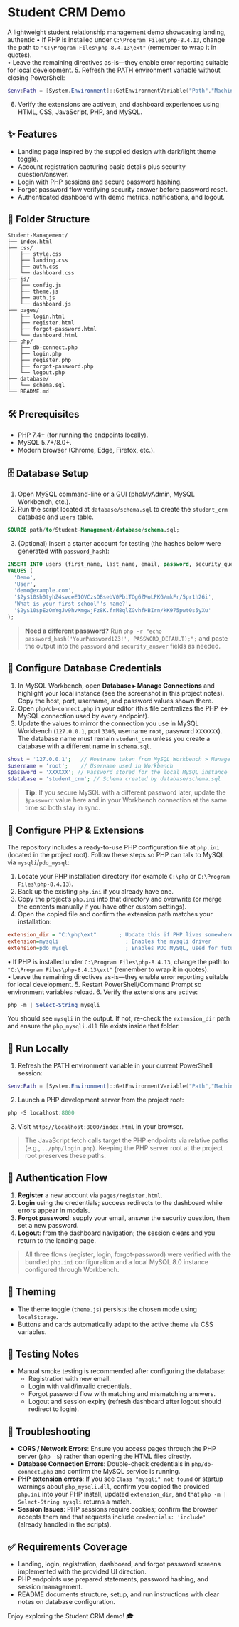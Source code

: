 # Student CRM Demo

A lightweight student relationship management demo showcasing landing, authentic   • If PHP is installed under `C:\Program Files\php-8.4.13`, change the path to `"C:\Program Files\php-8.4.13\ext"` (remember to wrap it in quotes).  
   • Leave the remaining directives as-is—they enable error reporting suitable for local development.
5. Refresh the PATH environment variable without closing PowerShell:
   ```powershell
   $env:Path = [System.Environment]::GetEnvironmentVariable("Path","Machine") + ";" + [System.Environment]::GetEnvironmentVariable("Path","User")
   ```
6. Verify the extensions are active:n, and dashboard experiences using HTML, CSS, JavaScript, PHP, and MySQL.

## ✨ Features

- Landing page inspired by the supplied design with dark/light theme toggle.
- Account registration capturing basic details plus security question/answer.
- Login with PHP sessions and secure password hashing.
- Forgot password flow verifying security answer before password reset.
- Authenticated dashboard with demo metrics, notifications, and logout.

## 📁 Folder Structure

```
Student-Management/
├── index.html
├── css/
│   ├── style.css
│   ├── landing.css
│   ├── auth.css
│   └── dashboard.css
├── js/
│   ├── config.js
│   ├── theme.js
│   ├── auth.js
│   └── dashboard.js
├── pages/
│   ├── login.html
│   ├── register.html
│   ├── forgot-password.html
│   └── dashboard.html
├── php/
│   ├── db-connect.php
│   ├── login.php
│   ├── register.php
│   ├── forgot-password.php
│   └── logout.php
├── database/
│   └── schema.sql
└── README.md
```

## 🛠️ Prerequisites

- PHP 7.4+ (for running the endpoints locally).
- MySQL 5.7+/8.0+.
- Modern browser (Chrome, Edge, Firefox, etc.).

## 🗄️ Database Setup

1. Open MySQL command-line or a GUI (phpMyAdmin, MySQL Workbench, etc.).
2. Run the script located at `database/schema.sql` to create the `student_crm` database and `users` table.

```sql
SOURCE path/to/Student-Management/database/schema.sql;
```

3. (Optional) Insert a starter account for testing (the hashes below were generated with `password_hash`):

```sql
INSERT INTO users (first_name, last_name, email, password, security_question, security_answer)
VALUES (
  'Demo',
  'User',
  'demo@example.com',
  '$2y$10$h0tyhZ4svceE1OVCzsOBsebV0PbiTOg6ZMoLPKG/mkFr/5pr1h26i',
  'What is your first school''s name?',
  '$2y$10$pEzOmYgJv9hvXmgwjFz8K.frM8qlZGvhfHBIrn/kK975pwt0s5yXu'
);
```

> **Need a different password?** Run `php -r "echo password_hash('YourPassword123!', PASSWORD_DEFAULT);";` and paste the output into the `password` and `security_answer` fields as needed.

## 🔧 Configure Database Credentials

1. In MySQL Workbench, open **Database ▸ Manage Connections** and highlight your local instance (see the screenshot in this project notes). Copy the host, port, username, and password values shown there.
2. Open `php/db-connect.php` in your editor (this file centralizes the PHP ↔️ MySQL connection used by every endpoint).
3. Update the values to mirror the connection you use in MySQL Workbench (`127.0.0.1`, port `3306`, username `root`, password `XXXXXXX`). The database name must remain `student_crm` unless you create a database with a different name in `schema.sql`.

```php
$host = '127.0.0.1';   // Hostname taken from MySQL Workbench > Manage Server Connections
$username = 'root';    // Username used in Workbench
$password = 'XXXXXX'; // Password stored for the local MySQL instance
$database = 'student_crm'; // Schema created by database/schema.sql
```

> **Tip:** If you secure MySQL with a different password later, update the `$password` value here and in your Workbench connection at the same time so both stay in sync.

## 🧩 Configure PHP & Extensions

The repository includes a ready-to-use PHP configuration file at `php.ini` (located in the project root). Follow these steps so PHP can talk to MySQL via `mysqli`/`pdo_mysql`:

1. Locate your PHP installation directory (for example `C:\php` or `C:\Program Files\php-8.4.13`).
2. Back up the existing `php.ini` if you already have one.
3. Copy the project’s `php.ini` into that directory and overwrite (or merge the contents manually if you have other custom settings).
4. Open the copied file and confirm the extension path matches your installation:
  ```ini
  extension_dir = "C:\php\ext"       ; Update this if PHP lives somewhere else
  extension=mysqli                     ; Enables the mysqli driver
  extension=pdo_mysql                  ; Enables PDO MySQL, used for future expansion
  ```
  • If PHP is installed under `C:\Program Files\php-8.4.13`, change the path to `"C:\Program Files\php-8.4.13\ext"` (remember to wrap it in quotes).  
  • Leave the remaining directives as-is—they enable error reporting suitable for local development.
5. Restart PowerShell/Command Prompt so environment variables reload.
6. Verify the extensions are active:
  ```powershell
  php -m | Select-String mysqli
  ```
  You should see `mysqli` in the output. If not, re-check the `extension_dir` path and ensure the `php_mysqli.dll` file exists inside that folder.

## 🚀 Run Locally

1. Refresh the PATH environment variable in your current PowerShell session:

```powershell
$env:Path = [System.Environment]::GetEnvironmentVariable("Path","Machine") + ";" + [System.Environment]::GetEnvironmentVariable("Path","User")
```

2. Launch a PHP development server from the project root:

```powershell
php -S localhost:8000
```

3. Visit `http://localhost:8000/index.html` in your browser.

> The JavaScript fetch calls target the PHP endpoints via relative paths (e.g., `../php/login.php`). Keeping the PHP server root at the project root preserves these paths.

## 🔐 Authentication Flow

1. **Register** a new account via `pages/register.html`.
2. **Login** using the credentials; success redirects to the dashboard while errors appear in modals.
3. **Forgot password**: supply your email, answer the security question, then set a new password.
4. **Logout**: from the dashboard navigation; the session clears and you return to the landing page.

> All three flows (register, login, forgot-password) were verified with the bundled `php.ini` configuration and a local MySQL 8.0 instance configured through Workbench.

## 🎨 Theming

- The theme toggle (`theme.js`) persists the chosen mode using `localStorage`.
- Buttons and cards automatically adapt to the active theme via CSS variables.

## 🧪 Testing Notes

- Manual smoke testing is recommended after configuring the database:
  - Registration with new email.
  - Login with valid/invalid credentials.
  - Forgot password flow with matching and mismatching answers.
  - Logout and session expiry (refresh dashboard after logout should redirect to login).

## 📌 Troubleshooting

- **CORS / Network Errors**: Ensure you access pages through the PHP server (`php -S`) rather than opening the HTML files directly.
- **Database Connection Errors**: Double-check credentials in `php/db-connect.php` and confirm the MySQL service is running.
- **PHP extension errors**: If you see `Class "mysqli" not found` or startup warnings about `php_mysqli.dll`, confirm you copied the provided `php.ini` into your PHP install, updated `extension_dir`, and that `php -m | Select-String mysqli` returns a match.
- **Session Issues**: PHP sessions require cookies; confirm the browser accepts them and that requests include `credentials: 'include'` (already handled in the scripts).

## ✅ Requirements Coverage

- Landing, login, registration, dashboard, and forgot password screens implemented with the provided UI direction.
- PHP endpoints use prepared statements, password hashing, and session management.
- README documents structure, setup, and run instructions with clear notes on database configuration.

Enjoy exploring the Student CRM demo! 🎓
